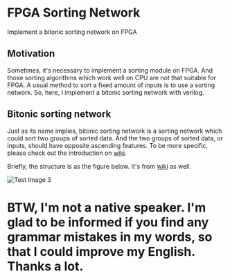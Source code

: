 # FPGA Sorting Network
Implement a bitonic sorting network on FPGA
## Motivation
Sometimes, it's necessary to implement a sorting module on FPGA. And those sorting algorithms which work well on CPU are not that suitable for FPGA. A usual method to sort a fixed amount of inputs is to use a sorting network. So, here, I implement a bitonic sorting network with verilog. 
## Bitonic sorting network
Just as its name implies, bitonic sorting network is a sorting network which could sort two groups of sorted data. And the two groups of sorted data, or inputs, should have opposite ascending features. To be more specific, please check out the introduction on [wiki](https://en.wikipedia.org/wiki/Bitonic_sorter).

Briefly, the structure is as the figure below. It's from [wiki](https://en.wikipedia.org/wiki/Bitonic_sorter) as well.


![Test Image 3](https://github.com/john9636/SortingNetwork/blob/master/SortingNetwork/bitonic_sorting.png)





# BTW, I'm not a native speaker. I'm glad to be informed if you find any grammar mistakes in my words, so that I could improve my English. Thanks a lot.
